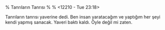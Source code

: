 % Tanrıların Tanrısı
% 
% <12210 - Tue 23:18>

Tanrıların tanrısı yaverine dedi. Ben insan yaratacağım ve yaptığım
her şeyi kendi yapmış sanacak. Yaveri baktı kaldı. Öyle değil mi
zaten. 


